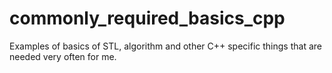 # commonly_required_basics_cpp
Examples of basics of STL, algorithm and other C++ specific things that are needed very often for me.
